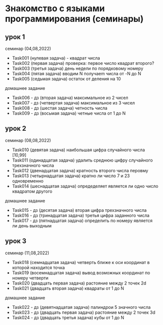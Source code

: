# Знакомство с языками программирования (семинары) #
## урок 1 ##

семинар (04,08,2022)
* Task001 (нулевая задача) - квадрат числа
* Task002 (первая задача) проверка: первое число квадрат второго?
* Task003 (третья задача) день недели по порядковому номеру
* Task004 (пятая задача) вводим N получаеm числа от -N до N
* Task005 (седьмая задача) остаток от деления на 10

домашнее задание
* Task006 - дз (вторая задача) максимальное из 2 чисел
* Task007 - дз (четвертая задача) максимальное из 3 чисел
* Task008 - дз (шестая задача) четность числа
* Task009 - дз (восьмая задача) четные числа от 1 до N

## урок 2 ##

семинар (08,08,2022)
* Task010 (девятая задача) наибольшая цифра случайного числа [10,99]
* Task011 (одинадцатая задача) удалить среднюю цифру случайного трехзначного числа
* Task012 (двенадцатая задача) кратность второго числа перовму
* Task013 (четырнадцатая задача) кратно ли число 7 и 23 одновременно
* Task014 (шеснадцатая задача) опредеделяет является ли одно число квадратом другого

домашнее задание
* Task015 - дз (десятая задача) вторая цифра трехзначного числа
* Task016 - дз (тринадцатая задача) третья цифра заданного числа
* Task017 - дз (пятнадцатая задача) определить по номеру является ли день выходным

## урок 3 ##

семинар (11,08,2022)
* Task018 (семнадцатая задача) четверть ближе к оси координат в которой находится точка
* Task019 (восемнадцатая задача) вывод возможных координат по номеру четверти
* Task020 (двадцать первая задача) растояние между 2 точек 2d
* Task021 (двадцать вторая задача) квадраты от 1 до N

домашнее задание
* Task022 - дз (девятнадцатая задача) палиндрои 5 значного числа
* Task023 - дз (двадцать первая задача) растояние между 2 точек 3d
* Task024 - дз (двадцать третья задача) кубы от 1 до N

